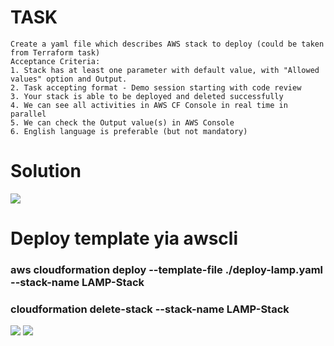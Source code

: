 # TASK
```
Create a yaml file which describes AWS stack to deploy (could be taken from Terraform task)
Acceptance Criteria:
1. Stack has at least one parameter with default value, with "Allowed values" option and Output.
2. Task accepting format - Demo session starting with code review
3. Your stack is able to be deployed and deleted successfully
4. We can see all activities in AWS CF Console in real time in parallel
5. We can check the Output value(s) in AWS Console
6. English language is preferable (but not mandatory)
```

# Solution
![](https://github.com/fenixra73/Dnipro_DevOps_int_2020/raw/master/task11-AWS-CloudFormation/screenshot/pic1.png)


# Deploy template yia awscli

### aws cloudformation deploy --template-file ./deploy-lamp.yaml --stack-name LAMP-Stack

### cloudformation delete-stack --stack-name LAMP-Stack


![](https://github.com/fenixra73/Dnipro_DevOps_int_2020/raw/master/task11-AWS-CloudFormation/screenshot/pic3.png)
![](https://github.com/fenixra73/Dnipro_DevOps_int_2020/raw/master/task11-AWS-CloudFormation/screenshot/pic4.png)